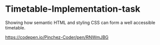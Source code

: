# Timetable-Implementation-task
Showing how semantic HTML and styling CSS can form a well accessible timetable. 

https://codepen.io/Pinchez-Coder/pen/RNWmJBG

